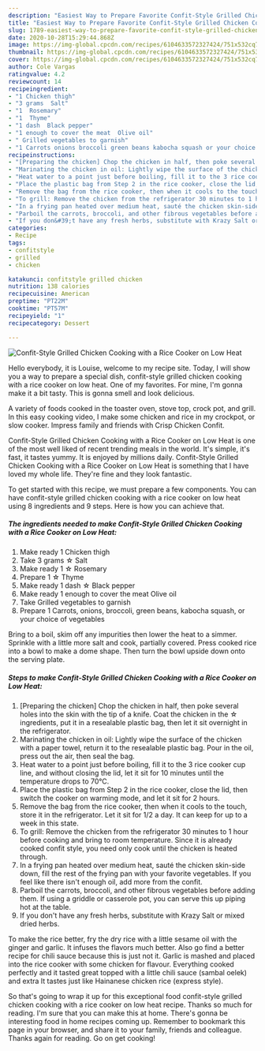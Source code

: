 ```yaml
---
description: "Easiest Way to Prepare Favorite Confit-Style Grilled Chicken Cooking with a Rice Cooker on Low Heat"
title: "Easiest Way to Prepare Favorite Confit-Style Grilled Chicken Cooking with a Rice Cooker on Low Heat"
slug: 1789-easiest-way-to-prepare-favorite-confit-style-grilled-chicken-cooking-with-a-rice-cooker-on-low-heat
date: 2020-10-28T15:29:44.868Z
image: https://img-global.cpcdn.com/recipes/6104633572327424/751x532cq70/confit-style-grilled-chicken-cooking-with-a-rice-cooker-on-low-heat-recipe-main-photo.jpg
thumbnail: https://img-global.cpcdn.com/recipes/6104633572327424/751x532cq70/confit-style-grilled-chicken-cooking-with-a-rice-cooker-on-low-heat-recipe-main-photo.jpg
cover: https://img-global.cpcdn.com/recipes/6104633572327424/751x532cq70/confit-style-grilled-chicken-cooking-with-a-rice-cooker-on-low-heat-recipe-main-photo.jpg
author: Cole Vargas
ratingvalue: 4.2
reviewcount: 14
recipeingredient:
- "1 Chicken thigh"
- "3 grams  Salt"
- "1  Rosemary"
- "1  Thyme"
- "1 dash  Black pepper"
- "1 enough to cover the meat  Olive oil"
- " Grilled vegetables to garnish"
- "1 Carrots onions broccoli green beans kabocha squash or your choice of vegetables"
recipeinstructions:
- "[Preparing the chicken] Chop the chicken in half, then poke several holes into the skin with the tip of a knife. Coat the chicken in the ☆ ingredients, put it in a resealable plastic bag, then let it sit overnight in the refrigerator."
- "Marinating the chicken in oil: Lightly wipe the surface of the chicken with a paper towel, return it to the resealable plastic bag. Pour in the oil, press out the air, then seal the bag."
- "Heat water to a point just before boiling, fill it to the 3 rice cooker cup line, and without closing the lid, let it sit for 10 minutes until the temperature drops to 70℃."
- "Place the plastic bag from Step 2 in the rice cooker, close the lid, then switch the cooker on warming mode, and let it sit for 2 hours."
- "Remove the bag from the rice cooker, then when it cools to the touch, store it in the refrigerator. Let it sit for 1/2 a day. It can keep for up to a week in this state."
- "To grill: Remove the chicken from the refrigerator 30 minutes to 1 hour before cooking and bring to room temperature. Since it is already cooked confit style, you need only cook until the chicken is heated through."
- "In a frying pan heated over medium heat, sauté the chicken skin-side down, fill the rest of the frying pan with your favorite vegetables. If you feel like there isn&#39;t enough oil, add more from the confit."
- "Parboil the carrots, broccoli, and other fibrous vegetables before adding them. If using a griddle or casserole pot, you can serve this up piping hot at the table."
- "If you don&#39;t have any fresh herbs, substitute with Krazy Salt or mixed dried herbs."
categories:
- Recipe
tags:
- confitstyle
- grilled
- chicken

katakunci: confitstyle grilled chicken 
nutrition: 138 calories
recipecuisine: American
preptime: "PT22M"
cooktime: "PT57M"
recipeyield: "1"
recipecategory: Dessert

---
```



![Confit-Style Grilled Chicken Cooking with a Rice Cooker on Low Heat](https://img-global.cpcdn.com/recipes/6104633572327424/751x532cq70/confit-style-grilled-chicken-cooking-with-a-rice-cooker-on-low-heat-recipe-main-photo.jpg)

Hello everybody, it is Louise, welcome to my recipe site. Today, I will show you a way to prepare a special dish, confit-style grilled chicken cooking with a rice cooker on low heat. One of my favorites. For mine, I'm gonna make it a bit tasty. This is gonna smell and look delicious.

A variety of foods cooked in the toaster oven, stove top, crock pot, and grill. In this easy cooking video, I make some chicken and rice in my crockpot, or slow cooker. Impress family and friends with Crisp Chicken Confit.

Confit-Style Grilled Chicken Cooking with a Rice Cooker on Low Heat is one of the most well liked of recent trending meals in the world. It's simple, it's fast, it tastes yummy. It is enjoyed by millions daily. Confit-Style Grilled Chicken Cooking with a Rice Cooker on Low Heat is something that I have loved my whole life. They're fine and they look fantastic.


To get started with this recipe, we must prepare a few components. You can have confit-style grilled chicken cooking with a rice cooker on low heat using 8 ingredients and 9 steps. Here is how you can achieve that.

<!--inarticleads1-->

##### The ingredients needed to make Confit-Style Grilled Chicken Cooking with a Rice Cooker on Low Heat:

1. Make ready 1 Chicken thigh
1. Take 3 grams ☆ Salt
1. Make ready 1 ☆ Rosemary
1. Prepare 1 ☆ Thyme
1. Make ready 1 dash ☆ Black pepper
1. Make ready 1 enough to cover the meat  Olive oil
1. Take  Grilled vegetables to garnish
1. Prepare 1 Carrots, onions, broccoli, green beans, kabocha squash, or your choice of vegetables


Bring to a boil, skim off any impurities then lower the heat to a simmer. Sprinkle with a little more salt and cook, partially covered. Press cooked rice into a bowl to make a dome shape. Then turn the bowl upside down onto the serving plate. 

<!--inarticleads2-->

##### Steps to make Confit-Style Grilled Chicken Cooking with a Rice Cooker on Low Heat:

1. [Preparing the chicken] Chop the chicken in half, then poke several holes into the skin with the tip of a knife. Coat the chicken in the ☆ ingredients, put it in a resealable plastic bag, then let it sit overnight in the refrigerator.
1. Marinating the chicken in oil: Lightly wipe the surface of the chicken with a paper towel, return it to the resealable plastic bag. Pour in the oil, press out the air, then seal the bag.
1. Heat water to a point just before boiling, fill it to the 3 rice cooker cup line, and without closing the lid, let it sit for 10 minutes until the temperature drops to 70℃.
1. Place the plastic bag from Step 2 in the rice cooker, close the lid, then switch the cooker on warming mode, and let it sit for 2 hours.
1. Remove the bag from the rice cooker, then when it cools to the touch, store it in the refrigerator. Let it sit for 1/2 a day. It can keep for up to a week in this state.
1. To grill: Remove the chicken from the refrigerator 30 minutes to 1 hour before cooking and bring to room temperature. Since it is already cooked confit style, you need only cook until the chicken is heated through.
1. In a frying pan heated over medium heat, sauté the chicken skin-side down, fill the rest of the frying pan with your favorite vegetables. If you feel like there isn&#39;t enough oil, add more from the confit.
1. Parboil the carrots, broccoli, and other fibrous vegetables before adding them. If using a griddle or casserole pot, you can serve this up piping hot at the table.
1. If you don&#39;t have any fresh herbs, substitute with Krazy Salt or mixed dried herbs.


To make the rice better, fry the dry rice with a little sesame oil with the ginger and garlic. It infuses the flavors much better. Also go find a better recipe for chili sauce because this is just not it. Garlic is mashed and placed into the rice cooker with some chicken for flavour. Everything cooked perfectly and it tasted great topped with a little chili sauce (sambal oelek) and extra It tastes just like Hainanese chicken rice (express style). 

So that's going to wrap it up for this exceptional food confit-style grilled chicken cooking with a rice cooker on low heat recipe. Thanks so much for reading. I'm sure that you can make this at home. There's gonna be interesting food in home recipes coming up. Remember to bookmark this page in your browser, and share it to your family, friends and colleague. Thanks again for reading. Go on get cooking!

